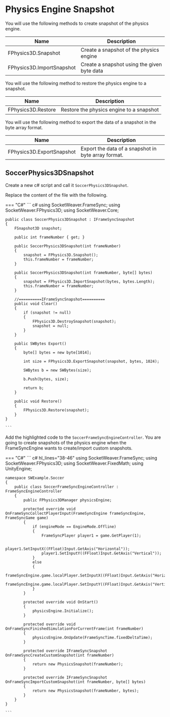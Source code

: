 # **Physics Engine Snapshot**

You will use the following methods to create snapshot of the physics engine.

Name    | Description
--------| --------- 
FPhysics3D.Snapshot    | Create a snapshot of the physics engine
FPhysics3D.ImportSnapshot    | Create a snapshot using the given byte data

You will use the following method to restore the physics engine to a snapshot.

Name    | Description
--------| --------- 
FPhysics3D.Restore    | Restore the physics engine to a snapshot

You will use the following method to export the data of a snapshot in the byte array format.

Name    | Description
--------| --------- 
FPhysics3D.ExportSnapshot    | Export the data of a snapshot in byte array format.

## **SoccerPhysics3DSnapshot**

Create a new c# script and call it `SoccerPhysics3DSnapshot`.

Replace the content of the file with the following.

=== "C#"
    ``` c#
    using SocketWeaver.FrameSync;
    using SocketWeaver.FPhysics3D;
    using SocketWeaver.Core;

    public class SoccerPhysics3DSnapshot : IFrameSyncSnapshot
    {
        FSnapshot3D snapshot;

        public int frameNumber { get; }

        public SoccerPhysics3DSnapshot(int frameNumber)
        {
            snapshot = FPhysics3D.Snapshot();
            this.frameNumber = frameNumber;
        }

        public SoccerPhysics3DSnapshot(int frameNumber, byte[] bytes)
        {
            snapshot = FPhysics3D.ImportSnapshot(bytes, bytes.Length);
            this.frameNumber = frameNumber;
        }

        //==========IFrameSyncSnapshot==========
        public void Clear()
        {
            if (snapshot != null)
            {
                FPhysics3D.DestroySnapshot(snapshot);
                snapshot = null;
            }
        }

        public SWBytes Export()
        {
            byte[] bytes = new byte[1014];

            int size = FPhysics3D.ExportSnapshot(snapshot, bytes, 1024);

            SWBytes b = new SWBytes(size);

            b.Push(bytes, size);

            return b;
        }

        public void Restore()
        {
            FPhysics3D.Restore(snapshot);
        }
    }

    ```

Add the highlighted code to the `SoccerFrameSyncEngineController`. You are going to create snapshots of the physics engine when the FrameSyncEngine wants to create/import custom snapshots. 

=== "C#"
    ``` c# hl_lines="38-46"
    using SocketWeaver.FrameSync;
    using SocketWeaver.FPhysics3D;
    using SocketWeaver.FixedMath;
    using UnityEngine;

    namespace SWExample.Soccer
    {
        public class SoccerFrameSyncEngineController : FrameSyncEngineController
        {
            public FPhysics3DManager physicsEngine;

            protected override void OnFrameSyncCollectPlayerInput(FrameSyncEngine frameSyncEngine, FrameSyncGame game)
            {
                if (engineMode == EngineMode.Offline)
                {
                    FrameSyncPlayer player1 = game.GetPlayer(1);

                    player1.SetInputX((FFloat)Input.GetAxis("Horizontal"));
                    player1.SetInputY((FFloat)Input.GetAxis("Vertical"));
                }
                else
                {
                    frameSyncEngine.game.localPlayer.SetInputX((FFloat)Input.GetAxis("Horizontal"));
                    frameSyncEngine.game.localPlayer.SetInputY((FFloat)Input.GetAxis("Vertical"));
                }
            }

            protected override void OnStart()
            {
                physicsEngine.Initialize();
            }

            protected override void OnFrameSyncFinishedSimulationForCurrentFrame(int frameNumber)
            {
                physicsEngine.OnUpdate(FrameSyncTime.fixedDeltaTime);
            }

            protected override IFrameSyncSnapshot OnFrameSyncCreateCustomSnapshot(int frameNumber)
            {
                return new PhysicsSnapshot(frameNumber);
            }

            protected override IFrameSyncSnapshot OnFrameSyncImportCustomSnapshot(int frameNumber, byte[] bytes)
            {
                return new PhysicsSnapshot(frameNumber, bytes);
            }
        }
    }

    ```